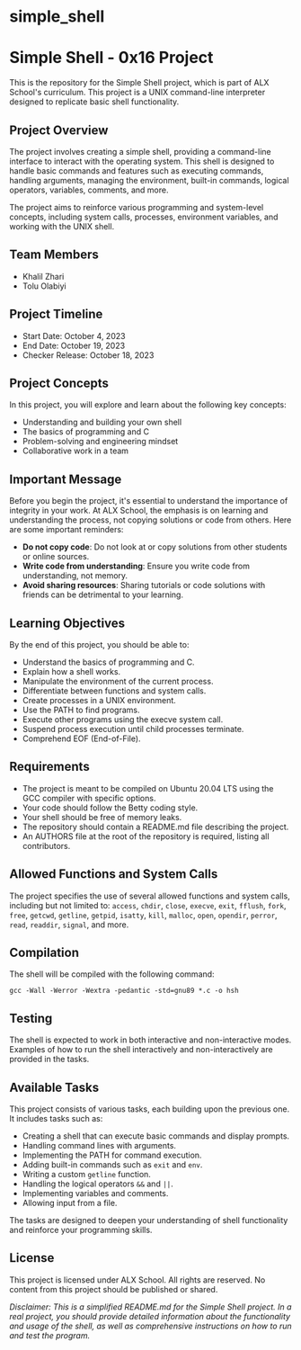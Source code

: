 # simple_shell

# Simple Shell - 0x16 Project

This is the repository for the Simple Shell project, which is part of ALX School's curriculum. This project is a UNIX command-line interpreter designed to replicate basic shell functionality.

## Project Overview

The project involves creating a simple shell, providing a command-line interface to interact with the operating system. This shell is designed to handle basic commands and features such as executing commands, handling arguments, managing the environment, built-in commands, logical operators, variables, comments, and more.

The project aims to reinforce various programming and system-level concepts, including system calls, processes, environment variables, and working with the UNIX shell.

## Team Members

- Khalil Zhari
- Tolu Olabiyi

## Project Timeline

- Start Date: October 4, 2023
- End Date: October 19, 2023
- Checker Release: October 18, 2023

## Project Concepts

In this project, you will explore and learn about the following key concepts:

- Understanding and building your own shell
- The basics of programming and C
- Problem-solving and engineering mindset
- Collaborative work in a team

## Important Message

Before you begin the project, it's essential to understand the importance of integrity in your work. At ALX School, the emphasis is on learning and understanding the process, not copying solutions or code from others. Here are some important reminders:

- **Do not copy code**: Do not look at or copy solutions from other students or online sources.
- **Write code from understanding**: Ensure you write code from understanding, not memory.
- **Avoid sharing resources**: Sharing tutorials or code solutions with friends can be detrimental to your learning.

## Learning Objectives

By the end of this project, you should be able to:

- Understand the basics of programming and C.
- Explain how a shell works.
- Manipulate the environment of the current process.
- Differentiate between functions and system calls.
- Create processes in a UNIX environment.
- Use the PATH to find programs.
- Execute other programs using the execve system call.
- Suspend process execution until child processes terminate.
- Comprehend EOF (End-of-File).

## Requirements

- The project is meant to be compiled on Ubuntu 20.04 LTS using the GCC compiler with specific options.
- Your code should follow the Betty coding style.
- Your shell should be free of memory leaks.
- The repository should contain a README.md file describing the project.
- An AUTHORS file at the root of the repository is required, listing all contributors.

## Allowed Functions and System Calls

The project specifies the use of several allowed functions and system calls, including but not limited to: `access`, `chdir`, `close`, `execve`, `exit`, `fflush`, `fork`, `free`, `getcwd`, `getline`, `getpid`, `isatty`, `kill`, `malloc`, `open`, `opendir`, `perror`, `read`, `readdir`, `signal`, and more.

## Compilation

The shell will be compiled with the following command:

```shell
gcc -Wall -Werror -Wextra -pedantic -std=gnu89 *.c -o hsh
```

## Testing

The shell is expected to work in both interactive and non-interactive modes. Examples of how to run the shell interactively and non-interactively are provided in the tasks.

## Available Tasks

This project consists of various tasks, each building upon the previous one. It includes tasks such as:

- Creating a shell that can execute basic commands and display prompts.
- Handling command lines with arguments.
- Implementing the PATH for command execution.
- Adding built-in commands such as `exit` and `env`.
- Writing a custom `getline` function.
- Handling the logical operators `&&` and `||`.
- Implementing variables and comments.
- Allowing input from a file.

The tasks are designed to deepen your understanding of shell functionality and reinforce your programming skills.

## License

This project is licensed under ALX School. All rights are reserved. No content from this project should be published or shared.

*Disclaimer: This is a simplified README.md for the Simple Shell project. In a real project, you should provide detailed information about the functionality and usage of the shell, as well as comprehensive instructions on how to run and test the program.*
